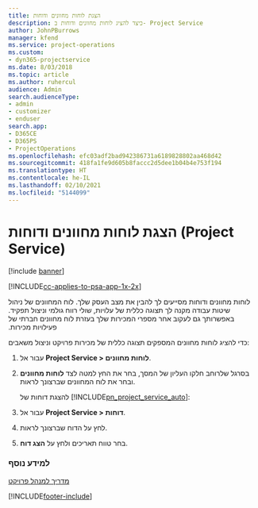 ```yaml
---
title: הצגת לוחות מחוונים ודוחות
description: כיצד להציג לוחות מחוונים ודוחות ב- Project Service
author: JohnPBurrows
manager: kfend
ms.service: project-operations
ms.custom:
- dyn365-projectservice
ms.date: 8/03/2018
ms.topic: article
ms.author: ruhercul
audience: Admin
search.audienceType:
- admin
- customizer
- enduser
search.app:
- D365CE
- D365PS
- ProjectOperations
ms.openlocfilehash: efc03adf2bad942386731a6189828802aa468d42
ms.sourcegitcommit: 418fa1fe9d605b8faccc2d5dee1b04b4e753f194
ms.translationtype: HT
ms.contentlocale: he-IL
ms.lasthandoff: 02/10/2021
ms.locfileid: "5144099"
---
```

# <a name="view-dashboards-and-reports-project-service"></a>הצגת לוחות מחוונים ודוחות (Project Service)

[!include [banner](../includes/psa-now-project-operations.md)]

[!INCLUDE[cc-applies-to-psa-app-1x-2x](../includes/cc-applies-to-psa-app-1x-2x.md)]

לוחות מחוונים ודוחות מסייעים לך להבין את מצב העסק שלך. לוח המחוונים של ניהול שיטות עבודה מקנה לך תצוגה כללית של עלויות, שולי רווח גולמי וניצול תפקיד. באפשרותך גם לעקוב אחר מספרי המכירות שלך בעזרת ‏‫לוח מחוונים חברתי של פעילויות מכירות.  
  
 כדי להציג לוחות מחוונים המספקים תצוגה כללית של מכירות פרויקט וניצול משאבים:  
  
1. עבור אל **Project Service > לוחות מחוונים**.  
  
2. בסרגל שלרוחב חלקו העליון של המסך, בחר את החץ למטה לצד **לוחות מחוונים** ובחר את לוח המחוונים שברצונך לראות.  
  
   להצגת דוחות של [!INCLUDE[pn_project_service_auto](../includes/pn-project-service-auto.md)]:  
  
3. עבור אל **Project Service > דוחות**.  
  
4. לחץ על הדוח שברצונך לראות.  
  
5. בחר טווח תאריכים ולחץ על **הצג דוח**.  
  
### <a name="see-also"></a>למידע נוסף  
 [מדריך למנהל פרויקט](../psa/project-manager-guide.md)


[!INCLUDE[footer-include](../includes/footer-banner.md)]